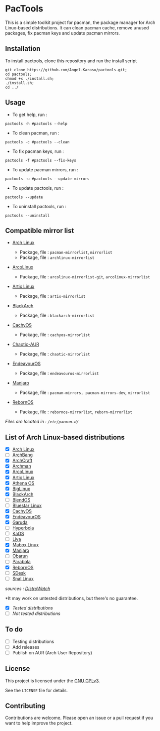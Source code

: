 # PacTools

This is a simple toolkit project for pacman, the package manager for Arch Linux-based distributions. It can clean pacman cache, remove unused packages, fix pacman keys and update pacman mirrors.

## Installation

To install pactools, clone this repository and run the install script
```shell
git clone https://github.com/Angel-Karasu/pactools.git;
cd pactools;
chmod +x ./install.sh;
./install.sh;
cd ../
```

## Usage

- To get help, run :
```shell
pactools -h #pactools --help
```

- To clean pacman, run :
```shell
pactools -c #pactools --clean
```

- To fix pacman keys, run :
```shell
pactools -f #pactools --fix-keys
```

- To update pacman mirrors, run :
```shell
pactools -u #pactools --update-mirrors
```

- To update pactools, run :
```shell
pactools --update
```

- To uninstall pactools, run :
```shell
pactools --uninstall
```

## Compatible mirror list

- [Arch Linux](https://archlinux.org/mirrorlist/?country=all&protocol=https&use_mirror_status=on)
  - Package, file : `pacman-mirrorlist`, `mirrorlist`
  - Package, file : `archlinux-mirrorlist`

- [ArcoLinux](https://raw.githubusercontent.com/arcolinux/arcolinux-mirrorlist/master/etc/pacman.d/arcolinux-mirrorlist)
  - Package, file : `arcolinux-mirrorlist-git`, `arcolinux-mirrorlist`

- [Artix Linux](https://gitea.artixlinux.org/packages/artix-mirrorlist/raw/branch/master/mirrorlist)
  - Package, file : `artix-mirrorlist`

- [BlackArch](https://raw.githubusercontent.com/BlackArch/blackarch-site/master/blackarch-mirrorlist)
  - Package, file : `blackarch-mirrorlist`

- [CachyOS](https://raw.githubusercontent.com/CachyOS/CachyOS-PKGBUILDS/master/cachyos-mirrorlist/cachyos-mirrorlist)
  - Package, file : `cachyos-mirrorlist`

- [Chaotic-AUR](https://aur.chaotic.cx/mirrorlist.txt)
  - Package, file : `chaotic-mirrorlist`

- [EndeavourOS](https://gitlab.com/endeavouros-filemirror/PKGBUILDS/-/raw/master/endeavouros-mirrorlist/endeavouros-mirrorlist)
  - Package, file : `endeavouros-mirrorlist`

- [Manjaro](https://repo.manjaro.org/mirrors.json)
  - Package, file : `pacman-mirrors, pacman-mirrors-dev`, `mirrorlist`

- [RebornOS](https://raw.githubusercontent.com/RebornOS-Team/rebornos-mirrorlist/main/reborn-mirrorlist)
  - Package, file : `rebornos-mirrorlist`, `reborn-mirrorlist`

*Files are located in : `/etc/pacman.d/`*

## List of Arch Linux-based distributions

- [x] [Arch Linux](https://distrowatch.com/table.php?distribution=arch)
- [ ] [ArchBang](https://distrowatch.com/table.php?distribution=archbang)
- [x] [ArchCraft](https://distrowatch.com/table.php?distribution=archcraft)
- [x] [Archman](https://distrowatch.com/table.php?distribution=archman)
- [x] [ArcoLinux](https://distrowatch.com/table.php?distribution=arco)
- [x] [Artix Linux](https://distrowatch.com/table.php?distribution=artix)
- [x] [Athena OS](https://distrowatch.com/table.php?distribution=athena)
- [x] [BigLinux](https://distrowatch.com/table.php?distribution=biglinux)
- [x] [BlackArch](https://distrowatch.com/table.php?distribution=blackarch)
- [ ] [BlendOS](https://distrowatch.com/table.php?distribution=blendos)
- [ ] [Bluestar Linux](https://distrowatch.com/table.php?distribution=bluestar)
- [x] [CachyOS](https://distrowatch.com/table.php?distribution=Cachyos)
- [x] [EndeavourOS](https://distrowatch.com/table.php?distribution=endeavour)
- [x] [Garuda](https://distrowatch.com/table.php?distribution=garuda)
- [ ] [Hyperbola](https://distrowatch.com/table.php?distribution=hyperbola)
- [ ] [KaOS](https://distrowatch.com/table.php?distribution=kaos)
- [ ] [Liya](https://distrowatch.com/table.php?distribution=liya)
- [x] [Mabox Linux](https://distrowatch.com/table.php?distribution=mabox)
- [x] [Manjaro](https://distrowatch.com/table.php?distribution=manjaro)
- [ ] [Obarun](https://distrowatch.com/table.php?distribution=obarun)
- [ ] [Parabola](https://distrowatch.com/table.php?distribution=parabola)
- [x] [RebornOS](https://distrowatch.com/table.php?distribution=rebornos)
- [ ] [SDesk](https://distrowatch.com/table.php?distribution=sdesk)
- [ ] [Snal Linux](https://distrowatch.com/table.php?distribution=snal)

*sources : [DistroWatch](https://distrowatch.com)*

*It may work on untested distributions, but there's no guarantee.
- [x] *Tested distributions*
- [ ] *Not tested distributions*

## To do

- [ ] Testing distributions
- [ ] Add releases
- [ ] Publish on AUR (Arch User Repository)

## License

This project is licensed under the [GNU GPLv3](https://choosealicense.com/licenses/gpl-3.0/).

See the `LICENSE` file for details.

## Contributing

Contributions are welcome. Please open an issue or a pull request if you want to help improve the project.
